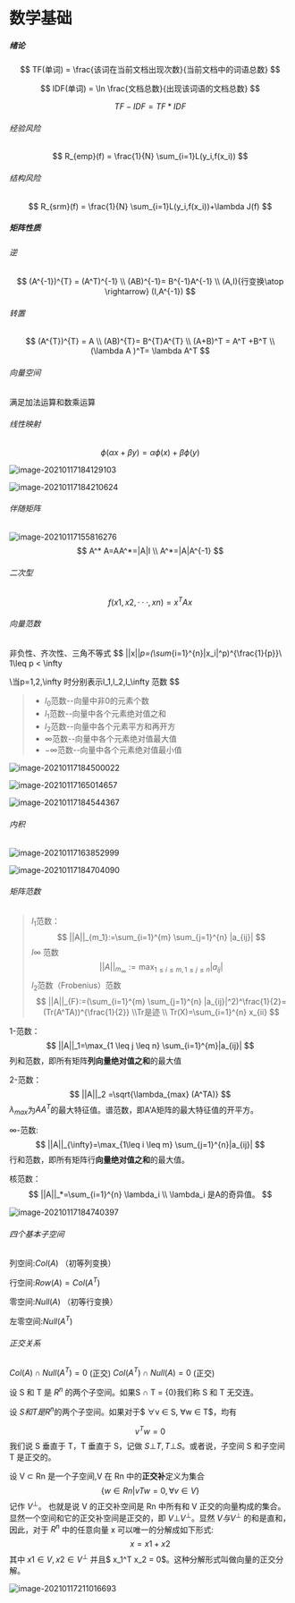 # 数学基础

##### 绪论

$$
TF(单词) = \frac{该词在当前文档出现次数}{当前文档中的词语总数}
$$

$$
IDF(单词) = \ln \frac{文档总数}{出现该词语的文档总数}
$$

$$
TF-IDF = TF * IDF
$$

###### 经验风险

$$
R_{emp}(f) = \frac{1}{N} \sum_{i=1}L(y_i,f(x_i))
$$

###### 结构风险

$$
R_{srm}(f) = \frac{1}{N} \sum_{i=1}L(y_i,f(x_i))+\lambda J(f)
$$


##### 矩阵性质

###### 逆

$$
(A^{-1})^{T} = (A^T)^{-1}
\\
(AB)^{-1}= B^{-1}A^{-1}
\\
(A,I){行变换\atop \rightarrow} (I,A^{-1})
$$

###### 转置

$$
(A^{T})^{T} = A
\\
(AB)^{T}= B^{T}A^{T}
\\
(A+B)^T = A^T +B^T
\\
(\lambda A )^T= \lambda A^T
$$

###### 向量空间

满足加法运算和数乘运算



###### 线性映射

$$
ϕ(αx + β y) = αϕ(x) + β ϕ(y)
$$

![image-20210117184129103](C:\Users\Dabenquan\AppData\Roaming\Typora\typora-user-images\image-20210117184129103.png)

![image-20210117184210624](C:\Users\Dabenquan\AppData\Roaming\Typora\typora-user-images\image-20210117184210624.png)

###### 伴随矩阵

![image-20210117155816276](C:\Users\Dabenquan\AppData\Roaming\Typora\typora-user-images\image-20210117155816276.png)
$$
A^* A=AA^*=|A|I
\\
A^*=|A|A^{-1}
$$

###### 二次型

$$
f(x1, x2, · · · , xn) = x^TAx
$$





###### 向量范数

非负性、齐次性、三角不等式
$$
||x||_p=(\sum_{i=1}^{n}|x_i|^p)^{\frac{1}{p}}\\ 1\leq p < \infty

\\当p=1,2,\infty 时分别表示l_1,l_2,l_\infty 范数
$$

> - $l_0$范数--向量中非0的元素个数
> - $l_1$范数--向量中各个元素绝对值之和
> - $l_2$范数--向量中各个元素平方和再开方
> - $\infty$范数--向量中各个元素绝对值最大值
> - $-\infty$范数--向量中各个元素绝对值最小值

![image-20210117184500022](C:\Users\Dabenquan\AppData\Roaming\Typora\typora-user-images\image-20210117184500022.png)

![image-20210117165014657](C:\Users\Dabenquan\AppData\Roaming\Typora\typora-user-images\image-20210117165014657.png)



![image-20210117184544367](C:\Users\Dabenquan\AppData\Roaming\Typora\typora-user-images\image-20210117184544367.png)

###### 内积

![image-20210117163852999](C:\Users\Dabenquan\AppData\Roaming\Typora\typora-user-images\image-20210117163852999.png)



![image-20210117184704090](C:\Users\Dabenquan\AppData\Roaming\Typora\typora-user-images\image-20210117184704090.png)

###### 矩阵范数

> $l_1$范数：
> $$
> ||A||_{m_1}:=\sum_{i=1}^{m} \sum_{j=1}^{n} |a_{ij}|
> $$
> $l \infty$ 范数
> $$
> ||A||_{m_\infty}:= \max_{1\leq i \leq m,1 \leq j \leq n}|a_{ij}|
> $$
> $l_2$范数（Frobenius）范数
> $$
> ||A||_{F}:=(\sum_{i=1}^{m} \sum_{j=1}^{n} |a_{ij}|^2)^\frac{1}{2}=(Tr(A^TA))^{\frac{1}{2}}
> \\Tr是迹
> \\
> Tr(X)=\sum_{i=1}^{n} x_{ii}
> $$

1-范数：
$$
||A||_1=\max_{1 \leq j \leq n} \sum_{i=1}^{m}|a_{ij}|
$$
列和范数，即所有矩阵**列向量绝对值之和**的最大值



2-范数：
$$
||A||_2 =\sqrt{\lambda_{max} (A^TA)}
$$
$\lambda_{max}$为$AA^T$的最大特征值。谱范数，即A'A矩阵的最大特征值的开平方。



$\infty$-范数:
$$
||A||_{\infty}=\max_{1\leq i \leq m} \sum_{j=1}^{n}|a_{ij}|
$$
行和范数，即所有矩阵行**向量绝对值之和**的最大值。

核范数：
$$
||A||_*=\sum_{i=1}^{n} \lambda_i
\\ \lambda_i 是A的奇异值。
$$


![image-20210117184740397](C:\Users\Dabenquan\AppData\Roaming\Typora\typora-user-images\image-20210117184740397.png)

###### 四个基本子空间 

列空间:$Col (A)$ （初等列变换）

行空间:$Row (A) = Col(A^T)$

零空间:$Null (A)$ （初等行变换）

左零空间:$Null(A^T)$

###### 正交关系

$Col (A) ∩ Null(A^T)= {0}$ (正交)
$Col(A^T)∩ Null (A) = {0}$ (正交)

设 S 和 T 是 $R^n$ 的两个子空间。如果S ∩ T = {0}我们称 S 和 T 无交连。

设 $S 和 T 是  R^n$的两个子空间。如果对于$ ∀v ∈ S, ∀w ∈ T$，均有

$$
v^Tw = 0
$$
我们说 S 垂直于 T，T 垂直于 S，记做 $S ⊥ T, T ⊥ S$。或者说，子空间 S 和子空间 T 是正交的。

设 V ⊂ Rn 是一个子空间,V 在 Rn 中的**正交补**定义为集合
$$
\{ w ∈ Rn|vTw = 0, ∀v ∈ V \}
$$
记作 $V^⊥$。
也就是说 V 的正交补空间是 Rn 中所有和 V 正交的向量构成的集合。显然一个空间和它的正交补空间是正交的，即 $V ⊥ V^⊥$。显然 $V 与 V^⊥$ 的和是直和，因此，对于 $R^n$ 中的任意向量 x 可以唯一的分解成如下形式:
$$
x = x1 + x2
$$
其中 $x1 ∈ V, x2 ∈ V^⊥$ 并且$ x_1^T x_2 = 0$。这种分解形式叫做向量的正交分解。

![image-20210117211016693](C:\Users\Dabenquan\AppData\Roaming\Typora\typora-user-images\image-20210117211016693.png)